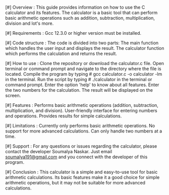 [#] Overview :
	This guide provides information on how to use the C calculator and its features.
	The calculator is a basic tool that can perform basic arithmetic operations such as addition, subtraction, multiplication, division and lot's more.

 [#] Requirements :
	Gcc 12.3.0 or higher version must be installed.
    
 [#] Code structure :
  The code is divided into two parts:
	The main function which handles the user input and displays the result.
	The calculator function which performs the calculation and returns the result.
    
 [#] How to use :
	Clone the repository or download the calculator.c file.
	Open terminal or command prompt and navigate to the directory where the file is located.
  	Compile the program by typing # gcc calculator.c -o calculator -lm in the terminal.
	Run the script by typing # ./calculator in the terminal or command prompt.
	Enter the option 'help' to know about all features.
	Enter the two numbers for the calculation.
	The result will be displayed on the screen.
    
 [#] Features :
	Performs basic arithmetic operations (addition, subtraction, multiplication, and division).
	User-friendly interface for entering numbers and operations.
	Provides results for simple calculations.

 [#] Limitations :
	Currently only performs basic arithmetic operations.
	No support for more advanced calculations.
	Can only handle two numbers at a time.
    
 [#] Support :
	For any questions or issues regarding the calculator, please contact the developer Soumalya Naskar.
	Just email <soumalya191@gmail.com> and you connect with the developer of this program.

 [#] Conclusion :
	This calculator is a simple and easy-to-use tool for basic arithmetic calculations.
	Its basic features make it a good choice for simple arithmetic operations, but it may not be suitable for more advanced calculations.
